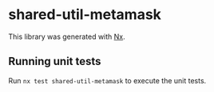 # shared-util-metamask

This library was generated with [Nx](https://nx.dev).

## Running unit tests

Run `nx test shared-util-metamask` to execute the unit tests.
